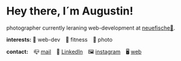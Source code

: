 # Hey there, I´m Augustin!

photographer currently leraning web-development at [neuefische🎣](https://github.com/neuefische).



**interests:**  🌱 web-dev&emsp;💪 fitness&emsp;📸 photo



**contact:**&emsp;📪 [mail](mailto:mail@augustinanders.com)&emsp;📲 [LinkedIn](https://www.linkedin.com/in/augustin-anders-a861a41aa/)&emsp;🖼️ [instagram](https://www.instagram.com/augustuspictures/)&emsp;🖥️ [web](https://www.augustinanders.com/)
